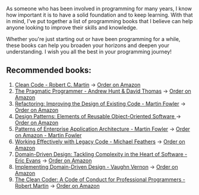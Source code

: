 As someone who has been involved in programming for many years, I know how important it is to have a solid foundation and to keep learning. With that in mind, I've put together a list of programming books that I believe can help anyone looking to improve their skills and knowledge. 

Whether you're just starting out or have been programming for a while, these books can help you broaden your horizons and deepen your understanding. I wish you all the best in your programming journey!

## Recommended books:
1. [Clean Code - Robert C. Martin](1-clean-code.md) -> [Order on Amazon](https://www.amazon.com/dp/0132350882?&_encoding=UTF8&tag=architect011b-20&linkCode=ur2&linkId=9c101d8b9ded0b65d001bac670298715&camp=1789&creative=9325)
2. [The Pragmatic Programmer - Andrew Hunt & David Thomas](2-the-pragmatic-programmer.md) -> [Order on Amazon](https://www.amazon.com/dp/B0833FBNHV?&_encoding=UTF8&tag=architect011b-20&linkCode=ur2&linkId=dfde76611bb45b944b501ce3ac5ba37b&camp=1789&creative=9325)
3. [Refactoring: Improving the Design of Existing Code - Martin Fowler](3-refactoring-martin-fowler.md) -> [Order on Amazon](https://www.amazon.com/dp/B07LCM8RG2?&_encoding=UTF8&tag=architect011b-20&linkCode=ur2&linkId=6212fed3b9174c0a5edfc501f7071d26&camp=1789&creative=9325)
4. [Design Patterns: Elements of Reusable Object-Oriented Software ](4-design-patterns-gangs-of-four.md) -> [Order on Amazon](https://www.amazon.com/dp/0201633612?&_encoding=UTF8&tag=architect011b-20&linkCode=ur2&linkId=94d1a77c9fd50667d19e965bdfc22cf6&camp=1789&creative=9325)
5. [Patterns of Enterprise Application Architecture - Martin Fowler](5-patterns-of-enterprise-martin-fowler.md) -> [Order on Amazon - Martin Fowler](https://www.amazon.com/dp/0321127420?&_encoding=UTF8&tag=architect011b-20&linkCode=ur2&linkId=0c9cd7033ac63fda736baf4ddbfe0708&camp=1789&creative=9325)
6. [Working Effectively with Legacy Code - Michael Feathers](6-legacy-code-michael-feathers.md) -> [Order on Amazon](https://www.amazon.com/dp/0131177052?&_encoding=UTF8&tag=architect011b-20&linkCode=ur2&linkId=b4b2d1641c9bcf2a6f125e3c0e375b5c&camp=1789&creative=9325)
7. [Domain-Driven Design: Tackling Complexity in the Heart of Software - Eric Evans](7-ddd-eric-evans.md) -> [Order on Amazon](https://www.amazon.com/dp/0321125215?&_encoding=UTF8&tag=architect011b-20&linkCode=ur2&linkId=687c92383fca7db03e517806c2e605aa&camp=1789&creative=9325)
8. [Implementing Domain-Driven Design - Vaughn Vernon](8-implementing-ddd-vaughn-vernon.md) -> [Order on Amazon](https://www.amazon.com/dp/0321125215?&_encoding=UTF8&tag=architect011b-20&linkCode=ur2&linkId=60e0267eb917d629172bad88464ffea1&camp=1789&creative=9325)
9. [The Clean Coder: A Code of Conduct for Professional Programmers - Robert Martin](9-the-cleaner-coder-robert-c-martin.md) -> [Order on Amazon](https://www.amazon.com/dp/0137081073?&_encoding=UTF8&tag=architect011b-20&linkCode=ur2&linkId=43b34878e33e2b59b503430ee3073e2e&camp=1789&creative=9325)